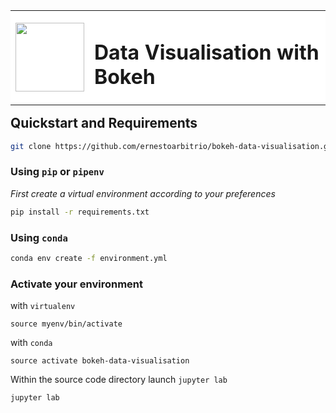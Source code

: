<table style="float:left; border:none" border=0>
   <tr style="border:none; background-color: #ffffff">
       <td style="border:none">
           <a href="http://bokeh.pydata.org/">     
           <img 
               src="https://bokeh.pydata.org/en/latest/_static/images/logo.png" 
               style="width:110px"
           >
           </a>    
       </td>
       <td style="border:none">
           <h1>Data Visualisation with Bokeh</h1>
       </td>
   </tr>
</table>

<br>
<br>
<br>
<br>
<br>
<br>


## Quickstart and Requirements

```bash
git clone https://github.com/ernestoarbitrio/bokeh-data-visualisation.git
```

### Using `pip` or `pipenv`

*First create a virtual environment according to your preferences*


```bash
pip install -r requirements.txt
```

### Using `conda`

```bash
conda env create -f environment.yml

```

### Activate your environment

with `virtualenv`

```
source myenv/bin/activate
```

with `conda`

```
source activate bokeh-data-visualisation
```

Within the source code directory launch `jupyter lab`

```bash
jupyter lab
```



